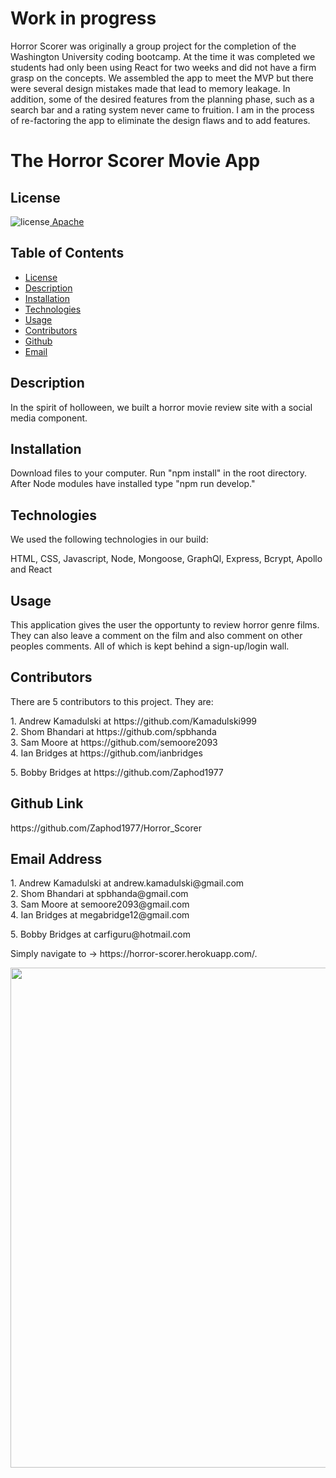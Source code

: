# Work in progress
Horror Scorer was originally a group project for the completion of the Washington University coding bootcamp. At the time it was completed we students had only been using React for two weeks and did not have a firm grasp on the concepts. We assembled the app to meet the MVP but there were several design mistakes made that lead to memory leakage. In addition, some of the desired features from the planning phase, such as a search bar and a rating system never came to fruition. I am in the process of re-factoring the app to eliminate the design flaws and to add features.



##  <h1>The Horror Scorer Movie App</h1><h2> License </h2>
![license](https://img.shields.io/badge/License-Apache_2.0-blue.svg)[  Apache](https://opensource.org/licenses/Apache-2.0)<h2> Table of Contents </h2> 
- [License](#license) 
- [Description](#description) 
- [Installation](#installation) 
- [Technologies](#technologies) 
- [Usage](#usage) 
- [Contributors](#contributors)  
- [Github](#github) 
- [Email](#email) 
<h2>Description</h2> <p>In the spirit of holloween, we built a horror movie review site with a social media component.</p><h2>Installation</h2>Download files to your computer. Run "npm install" in the root directory. After Node modules have installed type "npm run develop."
<h2>Technologies</h2> <p>We used the following technologies in our build: <p>HTML, CSS, Javascript, Node, Mongoose, GraphQl, Express, Bcrypt, Apollo and React</p><h2>Usage</h2> <p>This application gives the user the opportunty to review horror genre films. They can also leave a comment on the film and also comment on other peoples comments. All of which is kept behind a sign-up/login wall.</p>
<h2>Contributors</h2> <p>There are 5 contributors to this project.  They are:</p> 1. Andrew Kamadulski at https://github.com/Kamadulski999<br /> 2. Shom Bhandari at https://github.com/spbhanda<br /> 3. Sam Moore at https://github.com/semoore2093<br /> 4. Ian Bridges at https://github.com/ianbridges<br /> <p>5. Bobby Bridges at https://github.com/Zaphod1977</p><h2>Github Link</h2> <p>https://github.com/Zaphod1977/Horror_Scorer</p><h2>Email Address</h2>1. Andrew Kamadulski at andrew.kamadulski@gmail.com<br /> 2. Shom Bhandari at spbhanda@gmail.com<br /> 3. Sam Moore at semoore2093@gmail.com<br /> 4. Ian Bridges at megabridge12@gmail.com<br /> <p>5. Bobby Bridges at carfiguru@hotmail.com</p><p>Simply navigate to -> https://horror-scorer.herokuapp.com/.</p><p> <img src="https://github.com/Zaphod1977/Horror_Scorer/blob/pre-production/client/src/images/horror_scorer_screengrab.PNG?raw=true" width="800" /></p>
